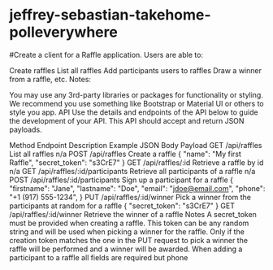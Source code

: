 # jeffrey-sebastian-takehome-polleverywhere

#Create a client for a Raffle application. Users are able to:

Create raffles
List all raffles
Add participants users to raffles
Draw a winner from a raffle, etc.
Notes:

You may use any 3rd-party libraries or packages for functionality or styling.
We recommend you use something like Bootstrap or Material UI or others to style you app.
API
Use the details and endpoints of the API below to guide the development of your API. This API should accept and return JSON payloads.

Method	Endpoint	Description	Example JSON Body Payload
GET	/api/raffles	List all raffles	n/a
POST	/api/raffles	Create a raffle	{ "name": "My first Raffle", "secret_token": "s3CrE7" }
GET	/api/raffles/:id	Retrieve a raffle by id	n/a
GET	/api/raffles/:id/participants	Retrieve all participants of a raffle	n/a
POST	/api/raffles/:id/participants	Sign up a participant for a raffle	{ "firstname": "Jane", "lastname": "Doe", "email": "jdoe@email.com", "phone": "+1 (917) 555-1234", }
PUT	/api/raffles/:id/winner	Pick a winner from the participants at random for a raffle	{ "secret_token": "s3CrE7" }
GET	/api/raffles/:id/winner	Retrieve the winner of a raffle	
Notes
A secret_token must be provided when creating a raffle. This token can be any random string and will be used when picking a winner for the raffle. Only if the creation token matches the one in the PUT request to pick a winner the raffle will be performed and a winner will be awarded.
When adding a participant to a raffle all fields are required but phone
